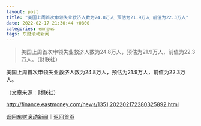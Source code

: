 ```yaml
---
layout: post
title: "美国上周首次申领失业救济人数为24.8万人 预估为21.9万人 前值为22.3万人"
date: 2022-02-17 21:30:44 +0800
categories: emnews
tags: 东财滚动新闻
---
```

> 美国上周首次申领失业救济人数为24.8万人，预估为21.9万人，前值为22.3万人。（财联社）

<p>美国上周首次申领失业救济人数为24.8万人，预估为21.9万人，前值为22.3万人。</p><p class="em_media">（文章来源：财联社）</p>

<http://finance.eastmoney.com/news/1351,202202172280325892.html>

[返回东财滚动新闻](//finews.withounder.com/emnews/)｜[返回首页](//finews.withounder.com/)